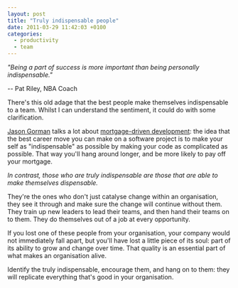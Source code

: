 ```yaml
---
layout: post
title: "Truly indispensable people"
date: 2011-03-29 11:42:03 +0100
categories:
  - productivity
  - team
---
```

<i>"Being a part of success is more important than being personally indispensable."</i>

-- Pat Riley, NBA Coach

There's this old adage that the best people make themselves indispensable to a team. Whilst I can understand the sentiment, it could do with some clarification.

[Jason Gorman](http://twitter.com/jasongorman) talks a lot about [mortgage-driven development](http://parlezuml.com/blog/?postid=147): the idea that the best career move you can make on a software project is to make your self as "indispensable" as possible by making your code as complicated as possible. That way you'll hang around longer, and be more likely to pay off your mortgage.

*In contrast, those who are truly indispensable are those that are able to make themselves dispensable.*

They're the ones who don't just catalyse change within an organisation, they see it through and make sure the change will continue without them. They train up new leaders to lead their teams, and then hand their teams on to them. They do themselves out of a job at every opportunity.

If you lost one of these people from your organisation, your company would not immediately fall apart, but you'll have lost a little piece of its soul: part of its ability to grow and change over time. That quality is an essential part of what makes an organisation alive.

Identify the truly indispensable, encourage them, and hang on to them: they will replicate everything that's good in your organisation.
